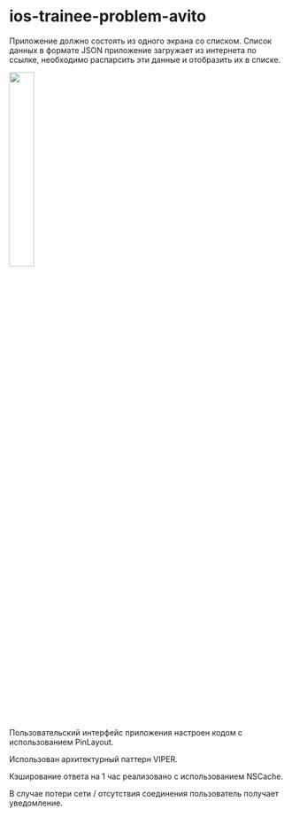 # ios-trainee-problem-avito
Приложение должно состоять из одного экрана со списком. Список данных в формате JSON приложение загружает из интернета по ссылке, необходимо распарсить эти данные и отобразить их в списке.

<img src="https://user-images.githubusercontent.com/30967616/132542467-38234540-1a8f-4834-ac6c-28329b3b4b9c.png"  width="30%" height="30%">

Пользовательский интерфейс приложения настроен кодом с использованием PinLayout.

Использован архитектурный паттерн VIPER.

Кэширование ответа на 1 час реализовано с использованием NSCache.

В случае потери сети / отсутствия соединения пользователь получает уведомление.
